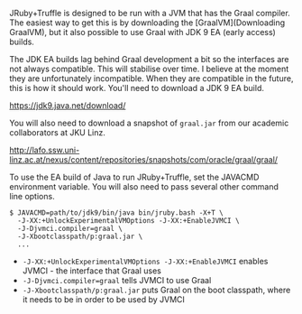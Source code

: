 JRuby+Truffle is designed to be run with a JVM that has the Graal compiler. The easiest way to get this is by downloading the [GraalVM](Downloading GraalVM), but it also possible to use Graal with JDK 9 EA (early access) builds.

The JDK EA builds lag behind Graal development a bit so the interfaces are not always compatible. This will stabilise over time. I believe at the moment they are unfortunately incompatible. When they are compatible in the future, this is how it should work. You'll need to download a JDK 9 EA build.

https://jdk9.java.net/download/

You will also need to download a snapshot of `graal.jar` from our academic collaborators at JKU Linz.

http://lafo.ssw.uni-linz.ac.at/nexus/content/repositories/snapshots/com/oracle/graal/graal/

To use the EA build of Java to run JRuby+Truffle, set the JAVACMD environment variable. You will also need to pass several other command line options.

```
$ JAVACMD=path/to/jdk9/bin/java bin/jruby.bash -X+T \
  -J-XX:+UnlockExperimentalVMOptions -J-XX:+EnableJVMCI \
  -J-Djvmci.compiler=graal \
  -J-Xbootclasspath/p:graal.jar \
  ...
```

* `-J-XX:+UnlockExperimentalVMOptions -J-XX:+EnableJVMCI` enables JVMCI - the interface that Graal uses
* `-J-Djvmci.compiler=graal` tells JVMCI to use Graal
* `-J-Xbootclasspath/p:graal.jar` puts Graal on the boot classpath, where it needs to be in order to be used by JVMCI